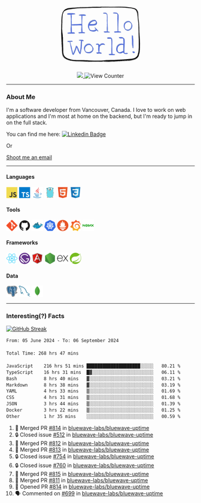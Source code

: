 <div align="center">
    <img src="./img/hello_world.webp" height="200px" width="">
    <div>
        <a href="https://www.linkedin.com/in/ajhollid">
            <img src="https://img.shields.io/badge/LinkedIn-blue"/>
        </a>
        <img src="https://komarev.com/ghpvc/?username=ajhollid&color=yellow" alt="View Counter">
    </div>
</div>

---

### About Me

I'm a software developer from Vancouver, Canada. I love to work on web applications and I'm most at home on the backend, but I'm ready to jump in on the full stack.

You can find me here: [![Linkedin Badge](https://img.shields.io/badge/-ajhollid-blue?style=flat&logo=Linkedin&logoColor=white)](https://www.linkedin.com/in/ajhollid)

Or

[Shoot me an email](mailto:ajhollid@gmail.com)

---

#### Languages

<div>
    <img src="./img/devicons/javascript-original.svg" width=30 height=30 alt="JavaScript">
    <img src="/img/devicons/typescript-original.svg" width=30 height=30 alt="TypeScript">
    <img src="./img/devicons/java-original.svg" width=30 height=30 alt="Java">
    <img src="./img/devicons/go-original.svg" width=30 height=30 alt="Golang">
    <img src="./img/devicons/html5-original.svg" width=30 height=30 alt="HTML 5">
    <img src="./img/devicons/css3-original.svg" width=30 height=30 alt="CSS 3">
</div>

#### Tools

<div>
    <img src="./img/devicons/git-original.svg" width=30 height=30 alt="Git">
    <img src="./img/devicons/github-original.svg" width=30 height=30 alt="Github">
    <img src="./img/devicons/docker-original.svg" width=30 
    height=30 alt="Docker">
    <img src="./img/devicons/kubernetes-original.svg" width=30 height=30 alt="K8">
    <img src="./img/devicons/prometheus-original.svg" width=30 height=30 alt="Prometheus">
    <img src="./img/devicons/grafana-original.svg" width=30 height=30 alt="Grafana">
    <img src="./img/devicons/nginx-original.svg" width=30 height=30 alt="Nginx">
</div>

#### Frameworks

<div>
    <img src="./img/devicons/react-original.svg" width=30 height=30 alt="React">
    <img src="./img/devicons/gatsby-original.svg" width=30 height=30 alt="Gatsby">
    <img src="./img/devicons/angularjs-original.svg" width=30 height=30 alt="AngularJS">
    <img src="./img/devicons/nodejs-original.svg" width=30 height=30 alt="NodeJS">
    <img src="./img/devicons/express-original.svg" width=30 height=30 alt="Express">
    <img src="./img/devicons/spring-original.svg" width=30 height=30 alt="Spring">
</div>

#### Data

<div>
    <img src="./img/devicons/postgresql-original.svg" width=30 height=30 alt="Postgresql">
    <img src="./img/devicons/mysql-original.svg" width=30 height=30 alt="Mysql">
    <img src="./img/devicons/mongodb-original.svg" width=30 height=30 alt="MongoDB">
</div>

---

### Interesting(?) Facts

[![GitHub Streak](http://github-readme-streak-stats.herokuapp.com?user=ajhollid)](https://git.io/streak-stats)

 <!--START_SECTION:waka-->

```txt
From: 05 June 2024 - To: 06 September 2024

Total Time: 268 hrs 47 mins

JavaScript    216 hrs 51 mins ████████████████████░░░░░   80.21 %
TypeScript    16 hrs 31 mins  █▓░░░░░░░░░░░░░░░░░░░░░░░   06.11 %
Bash          8 hrs 40 mins   ▓░░░░░░░░░░░░░░░░░░░░░░░░   03.21 %
Markdown      8 hrs 38 mins   ▓░░░░░░░░░░░░░░░░░░░░░░░░   03.19 %
YAML          4 hrs 33 mins   ▒░░░░░░░░░░░░░░░░░░░░░░░░   01.69 %
CSS           4 hrs 31 mins   ▒░░░░░░░░░░░░░░░░░░░░░░░░   01.68 %
JSON          3 hrs 44 mins   ▒░░░░░░░░░░░░░░░░░░░░░░░░   01.39 %
Docker        3 hrs 22 mins   ▒░░░░░░░░░░░░░░░░░░░░░░░░   01.25 %
Other         1 hr 35 mins    ░░░░░░░░░░░░░░░░░░░░░░░░░   00.59 %
```

<!--END_SECTION:waka-->


<!--START_SECTION:activity-->
1. 🎉 Merged PR [#814](https://github.com/bluewave-labs/bluewave-uptime/pull/814) in [bluewave-labs/bluewave-uptime](https://github.com/bluewave-labs/bluewave-uptime)
2. 🔒 Closed issue [#512](https://github.com/bluewave-labs/bluewave-uptime/issues/512) in [bluewave-labs/bluewave-uptime](https://github.com/bluewave-labs/bluewave-uptime)
3. 🎉 Merged PR [#812](https://github.com/bluewave-labs/bluewave-uptime/pull/812) in [bluewave-labs/bluewave-uptime](https://github.com/bluewave-labs/bluewave-uptime)
4. 🎉 Merged PR [#813](https://github.com/bluewave-labs/bluewave-uptime/pull/813) in [bluewave-labs/bluewave-uptime](https://github.com/bluewave-labs/bluewave-uptime)
5. 🔒 Closed issue [#754](https://github.com/bluewave-labs/bluewave-uptime/issues/754) in [bluewave-labs/bluewave-uptime](https://github.com/bluewave-labs/bluewave-uptime)
6. 🔒 Closed issue [#760](https://github.com/bluewave-labs/bluewave-uptime/issues/760) in [bluewave-labs/bluewave-uptime](https://github.com/bluewave-labs/bluewave-uptime)
7. 🎉 Merged PR [#815](https://github.com/bluewave-labs/bluewave-uptime/pull/815) in [bluewave-labs/bluewave-uptime](https://github.com/bluewave-labs/bluewave-uptime)
8. 🎉 Merged PR [#811](https://github.com/bluewave-labs/bluewave-uptime/pull/811) in [bluewave-labs/bluewave-uptime](https://github.com/bluewave-labs/bluewave-uptime)
9. 💪 Opened PR [#814](https://github.com/bluewave-labs/bluewave-uptime/pull/814) in [bluewave-labs/bluewave-uptime](https://github.com/bluewave-labs/bluewave-uptime)
10. 🗣 Commented on [#699](https://github.com/bluewave-labs/bluewave-uptime/issues/699#issuecomment-2334602959) in [bluewave-labs/bluewave-uptime](https://github.com/bluewave-labs/bluewave-uptime)
<!--END_SECTION:activity-->
